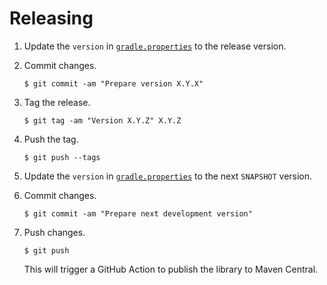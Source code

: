 # Releasing

1. Update the `version` in [`gradle.properties`](./gradle.properties) to the release version.

2. Commit changes.

   ```shell
   $ git commit -am "Prepare version X.Y.X"
   ```

3. Tag the release.

   ```shell
   $ git tag -am "Version X.Y.Z" X.Y.Z
   ```
   
4. Push the tag.

   ```shell
   $ git push --tags
   ```

5. Update the `version` in [`gradle.properties`](./gradle.properties) to the next `SNAPSHOT` version.

6. Commit changes.

   ```shell
   $ git commit -am "Prepare next development version"
   ```

7. Push changes.

   ```shell
   $ git push
   ```

   This will trigger a GitHub Action to publish the library to Maven Central.
